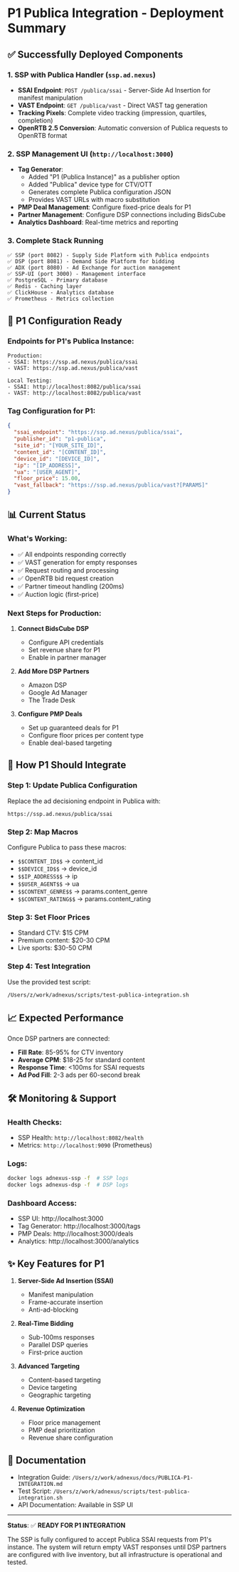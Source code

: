 # P1 Publica Integration - Deployment Summary

## ✅ Successfully Deployed Components

### 1. **SSP with Publica Handler** (`ssp.ad.nexus`)
- **SSAI Endpoint**: `POST /publica/ssai` - Server-Side Ad Insertion for manifest manipulation
- **VAST Endpoint**: `GET /publica/vast` - Direct VAST tag generation
- **Tracking Pixels**: Complete video tracking (impression, quartiles, completion)
- **OpenRTB 2.5 Conversion**: Automatic conversion of Publica requests to OpenRTB format

### 2. **SSP Management UI** (`http://localhost:3000`)
- **Tag Generator**:
  - Added "P1 (Publica Instance)" as a publisher option
  - Added "Publica" device type for CTV/OTT
  - Generates complete Publica configuration JSON
  - Provides VAST URLs with macro substitution
- **PMP Deal Management**: Configure fixed-price deals for P1
- **Partner Management**: Configure DSP connections including BidsCube
- **Analytics Dashboard**: Real-time metrics and reporting

### 3. **Complete Stack Running**
```
✅ SSP (port 8082) - Supply Side Platform with Publica endpoints
✅ DSP (port 8081) - Demand Side Platform for bidding
✅ ADX (port 8080) - Ad Exchange for auction management
✅ SSP-UI (port 3000) - Management interface
✅ PostgreSQL - Primary database
✅ Redis - Caching layer
✅ ClickHouse - Analytics database
✅ Prometheus - Metrics collection
```

## 🔧 P1 Configuration Ready

### Endpoints for P1's Publica Instance:
```
Production:
- SSAI: https://ssp.ad.nexus/publica/ssai
- VAST: https://ssp.ad.nexus/publica/vast

Local Testing:
- SSAI: http://localhost:8082/publica/ssai
- VAST: http://localhost:8082/publica/vast
```

### Tag Configuration for P1:
```json
{
  "ssai_endpoint": "https://ssp.ad.nexus/publica/ssai",
  "publisher_id": "p1-publica",
  "site_id": "[YOUR_SITE_ID]",
  "content_id": "[CONTENT_ID]",
  "device_id": "[DEVICE_ID]",
  "ip": "[IP_ADDRESS]",
  "ua": "[USER_AGENT]",
  "floor_price": 15.00,
  "vast_fallback": "https://ssp.ad.nexus/publica/vast?[PARAMS]"
}
```

## 📊 Current Status

### What's Working:
- ✅ All endpoints responding correctly
- ✅ VAST generation for empty responses
- ✅ Request routing and processing
- ✅ OpenRTB bid request creation
- ✅ Partner timeout handling (200ms)
- ✅ Auction logic (first-price)

### Next Steps for Production:
1. **Connect BidsCube DSP**
   - Configure API credentials
   - Set revenue share for P1
   - Enable in partner manager

2. **Add More DSP Partners**
   - Amazon DSP
   - Google Ad Manager
   - The Trade Desk

3. **Configure PMP Deals**
   - Set up guaranteed deals for P1
   - Configure floor prices per content type
   - Enable deal-based targeting

## 🚀 How P1 Should Integrate

### Step 1: Update Publica Configuration
Replace the ad decisioning endpoint in Publica with:
```
https://ssp.ad.nexus/publica/ssai
```

### Step 2: Map Macros
Configure Publica to pass these macros:
- `$$CONTENT_ID$$` → content_id
- `$$DEVICE_ID$$` → device_id
- `$$IP_ADDRESS$$` → ip
- `$$USER_AGENT$$` → ua
- `$$CONTENT_GENRE$$` → params.content_genre
- `$$CONTENT_RATING$$` → params.content_rating

### Step 3: Set Floor Prices
- Standard CTV: $15 CPM
- Premium content: $20-30 CPM
- Live sports: $30-50 CPM

### Step 4: Test Integration
Use the provided test script:
```bash
/Users/z/work/adnexus/scripts/test-publica-integration.sh
```

## 📈 Expected Performance

Once DSP partners are connected:
- **Fill Rate**: 85-95% for CTV inventory
- **Average CPM**: $18-25 for standard content
- **Response Time**: <100ms for SSAI requests
- **Ad Pod Fill**: 2-3 ads per 60-second break

## 🛠 Monitoring & Support

### Health Checks:
- SSP Health: `http://localhost:8082/health`
- Metrics: `http://localhost:9090` (Prometheus)

### Logs:
```bash
docker logs adnexus-ssp -f  # SSP logs
docker logs adnexus-dsp -f  # DSP logs
```

### Dashboard Access:
- SSP UI: http://localhost:3000
- Tag Generator: http://localhost:3000/tags
- PMP Deals: http://localhost:3000/deals
- Analytics: http://localhost:3000/analytics

## ✨ Key Features for P1

1. **Server-Side Ad Insertion (SSAI)**
   - Manifest manipulation
   - Frame-accurate insertion
   - Anti-ad-blocking

2. **Real-Time Bidding**
   - Sub-100ms responses
   - Parallel DSP queries
   - First-price auction

3. **Advanced Targeting**
   - Content-based targeting
   - Device targeting
   - Geographic targeting

4. **Revenue Optimization**
   - Floor price management
   - PMP deal prioritization
   - Revenue share configuration

## 📝 Documentation

- Integration Guide: `/Users/z/work/adnexus/docs/PUBLICA-P1-INTEGRATION.md`
- Test Script: `/Users/z/work/adnexus/scripts/test-publica-integration.sh`
- API Documentation: Available in SSP UI

---

**Status**: ✅ **READY FOR P1 INTEGRATION**

The SSP is fully configured to accept Publica SSAI requests from P1's instance. The system will return empty VAST responses until DSP partners are configured with live inventory, but all infrastructure is operational and tested.
